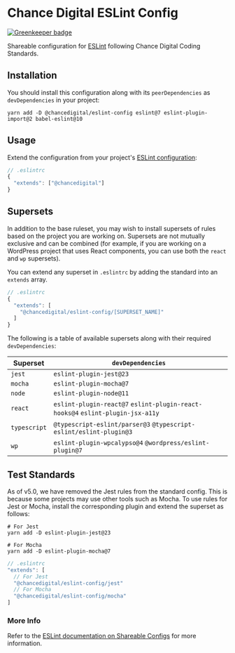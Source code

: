 # Chance Digital ESLint Config

[![Greenkeeper badge](https://badges.greenkeeper.io/chancedigital/eslint-config.svg)](https://greenkeeper.io/)

Shareable configuration for [ESLint](http://eslint.org/) following Chance Digital Coding Standards.

## Installation

You should install this configuration along with its `peerDependencies` as `devDependencies` in your project:

```shell
yarn add -D @chancedigital/eslint-config eslint@7 eslint-plugin-import@2 babel-eslint@10
```

## Usage

Extend the configuration from your project's [ESLint configuration](https://eslint.org/docs/user-guide/configuring):

```js
// .eslintrc
{
  "extends": ["@chancedigital"]
}
```

## Supersets

In addition to the base ruleset, you may wish to install supersets of rules based on the project you are working on. Supersets are not mutually exclusive and can be combined (for example, if you are working on a WordPress project that uses React components, you can use both the `react` and `wp` supersets).

You can extend any superset in `.eslintrc` by adding the standard into an `extends` array.

```js
// .eslintrc
{
  "extends": [
    "@chancedigital/eslint-config/[SUPERSET_NAME]"
  ]
}
```

The following is a table of available supersets along with their required `devDependencies`:

| Superset     | `devDependencies`                                                              |
| ------------ | ------------------------------------------------------------------------------ |
| `jest`       | `eslint-plugin-jest@23`                                                        |
| `mocha`      | `eslint-plugin-mocha@7`                                                        |
| `node`       | `eslint-plugin-node@11`                                                        |
| `react`      | `eslint-plugin-react@7` `eslint-plugin-react-hooks@4` `eslint-plugin-jsx-a11y` |
| `typescript` | `@typescript-eslint/parser@3` `@typescript-eslint/eslint-plugin@3`             |
| `wp`         | `eslint-plugin-wpcalypso@4` `@wordpress/eslint-plugin@7`                       |

## Test Standards

As of v5.0, we have removed the Jest rules from the standard config. This is because some projects may use other tools such as Mocha. To use rules for Jest or Mocha, install the corresponding plugin and extend the superset as follows:

```shell
# For Jest
yarn add -D eslint-plugin-jest@23

# For Mocha
yarn add -D eslint-plugin-mocha@7
```

```js
// .eslintrc
"extends": [
  // For Jest
  "@chancedigital/eslint-config/jest"
  // For Mocha
  "@chancedigital/eslint-config/mocha"
]
```

### More Info

Refer to the [ESLint documentation on Shareable Configs](http://eslint.org/docs/developer-guide/shareable-configs) for more information.
